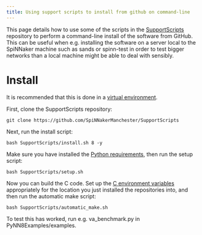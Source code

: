 ```yaml
---
title: Using support scripts to install from github on command-line
---
```


This page details how to use some of the scripts in the [SupportScripts](https://github.com/SpiNNakerManchester/SupportScripts.git) repository to perform a command-line install of the software from GitHub.  This can be useful when e.g. installing the software on a server local to the SpiNNaker machine such as sands or spinn-test in order to test bigger networks than a local machine might be able to deal with sensibly.

# Install

It is recommended that this is done in a [virtual environment](/common_pages/5.0.0/VirtualEnv.html).

First, clone the SupportScripts repository:

    git clone https://github.com/SpiNNakerManchester/SupportScripts

Next, run the install script:

    bash SupportScripts/install.sh 8 -y

Make sure you have installed the [Python requirements](devenv6.0.html#PythonRequirements), then run the setup script:

    bash SupportScripts/setup.sh

Now you can build the C code.  Set up the [C environment variables](devenv6.0#cenvironment) appropriately for the location you just installed the repositories into, and then run the automatic make script:

    bash SupportScripts/automatic_make.sh

To test this has worked, run e.g. va_benchmark.py in PyNN8Examples/examples.
